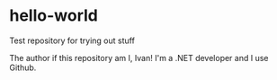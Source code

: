 # hello-world
Test repository for trying out stuff

The author if this repository am I, Ivan!
I'm a .NET developer and I use Github.
